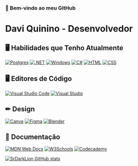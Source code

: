 ### 👋 Bem-vindo ao meu GitHub
# Davi Quinino - Desenvolvedor



## 🖥️ Habilidades que Tenho Atualmente
[![Postgres](https://img.shields.io/badge/Postgres-%23316192.svg?logo=postgresql&logoColor=white)](#)
[![.NET](https://img.shields.io/badge/.NET-512BD4?logo=dotnet&logoColor=fff)](#)
[![Windows](https://custom-icon-badges.demolab.com/badge/Windows-0078D6?logo=windows11&logoColor=white)](#)
[![C#](https://custom-icon-badges.demolab.com/badge/C%23-%23239120.svg?logo=cshrp&logoColor=white)](#)
[![HTML](https://img.shields.io/badge/HTML-%23E34F26.svg?logo=html5&logoColor=white)](#)
[![CSS](https://img.shields.io/badge/CSS-1572B6?logo=css3&logoColor=fff)](#)

## 🖥️ Editores de Código 
[![Visual Studio Code](https://custom-icon-badges.demolab.com/badge/Visual%20Studio%20Code-0078d7.svg?logo=vsc&logoColor=white)](#)
[![Visual Studio](https://custom-icon-badges.demolab.com/badge/Visual%20Studio-5C2D91.svg?&logo=visual-studio&logoColor=white)](#)

## ✏ Design
[![Canva](https://img.shields.io/badge/Canva-%2300C4CC.svg?&logo=Canva&logoColor=white)](#)
[![Figma](https://img.shields.io/badge/Figma-F24E1E?logo=figma&logoColor=white)](#)
[![Blender](https://img.shields.io/badge/Blender-%23F5792A.svg?logo=blender&logoColor=white)](#)

## 📃 Documentação
[![MDN Web Docs](https://img.shields.io/badge/MDN%20Web%20Docs-000?logo=mdnwebdocs&logoColor=fff)](#)
[![W3Schools](https://img.shields.io/badge/W3Schools-04AA6D?logo=w3schools&logoColor=fff)](#)
[![Codecademy](https://img.shields.io/badge/Codecademy-%2321759B.svg?logo=codecademy&logoColor=white)](#)



[![SrDarkLion GitHub stats](https://github-readme-stats.vercel.app/api?username=srdarklion&show_icons=true&theme=dark&hide=stars,issues)](#)
